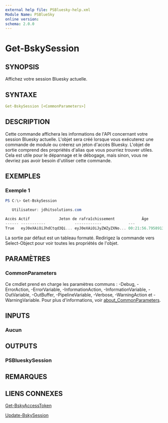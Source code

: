 ```yaml
---
external help file: PSBluesky-help.xml
Module Name: PSBlueSky
online version:
schema: 2.0.0
---
```


# Get-BskySession

## SYNOPSIS

Affichez votre session Bluesky actuelle.

## SYNTAXE

```yaml
Get-BskySession [<CommonParameters>]
```

## DESCRIPTION

Cette commande affichera les informations de l'API concernant votre session Bluesky actuelle. L'objet sera créé lorsque vous exécuterez une commande de module ou créerez un jeton d'accès Bluesky. L'objet de sortie comprend des propriétés d'alias que vous pourriez trouver utiles. Cela est utile pour le dépannage et le débogage, mais sinon, vous ne devriez pas avoir besoin d'utiliser cette commande.

## EXEMPLES

### Exemple 1

```powershell
PS C:\> Get-BskySession

   Utilisateur: jdhitsolutions.com

Accès Actif             Jeton de rafraîchissement            Âge
------ -----------             ------------            ---
True   eyJ0eXAiOiJhdCtqd3Qi... eyJ0eXAiOiJyZWZyZXNo... 00:21:56.7958913
```

La sortie par défaut est un tableau formaté. Redirigez la commande vers Select-Object pour voir toutes les propriétés de l'objet.

## PARAMÈTRES

### CommonParameters
Ce cmdlet prend en charge les paramètres communs : -Debug, -ErrorAction, -ErrorVariable, -InformationAction, -InformationVariable, -OutVariable, -OutBuffer, -PipelineVariable, -Verbose, -WarningAction et -WarningVariable. Pour plus d'informations, voir [about_CommonParameters](http://go.microsoft.com/fwlink/?LinkID=113216).

## INPUTS

### Aucun

## OUTPUTS

### PSBlueskySession

## REMARQUES

## LIENS CONNEXES

[Get-BskyAccessToken](Get-BskyAccessToken.md)

[Update-BskySession](Update-BskySession.md)

